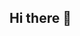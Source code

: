 ## Hi there 👋
<!--
**Basma-Bensadi/Basma-Bensadi** is a ✨ _special_ ✨ repository because its `README.md` (this file) appears on your GitHub profile.


-->
